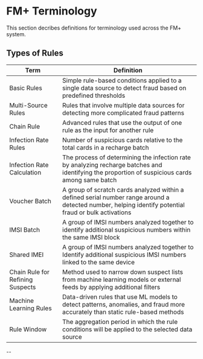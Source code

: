 # FM+ Terminology
This section decribes definitions for terminology used across the FM+ system. 

## Types of Rules ##
| Term | Definition |
| --- | --- |
| Basic Rules | Simple rule-based conditions applied to a single data source to detect fraud based on predefined thresholds|
| Multi-Source Rules | Rules that involve multiple data sources for detecting more complicated fraud patterns|
| Chain Rule | Advanced rules that use the output of one rule as the input for another rule|
| Infection Rate Rules | Number of suspicious cards relative to the total cards in a recharge batch |
| Infection Rate Calculation | The process of determining the infection rate by analyzing recharge batches and identifying the proportion of suspicious cards among same batch |
| Voucher Batch | A group of scratch cards analyzed within a defined serial number range around a detected number, helping identify potential fraud or bulk activations |
| IMSI Batch | A group of IMSI numbers analyzed together to identify additional suspicious numbers within the same IMSI block |
| Shared IMEI |A group of IMSI numbers analyzed together to Identify additional suspicious IMSI numbers linked to the same device |
| Chain Rule for Refining Suspects | Method used to narrow down suspect lists from machine learning models or external feeds by applying additional filters |
| Machine Learning Rules | Data-driven rules that use ML models to detect patterns, anomalies, and fraud more accurately than static rule-based methods|
| Rule Window | The aggregation period in which the rule conditions will be applied to the selected data source |

--

